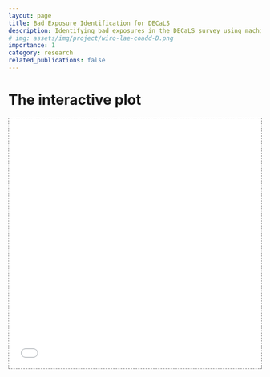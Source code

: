 ```yaml
---
layout: page
title: Bad Exposure Identification for DECaLS
description: Identifying bad exposures in the DECaLS survey using machine learning
# img: assets/img/project/wiro-lae-coadd-D.png
importance: 1
category: research
related_publications: false
---
```


# The interactive plot


<div class="l-page">
  <iframe src="{{ 'assets/plotly/3D_interactive.html' | relative_url }}" frameborder='0' scrolling='no' height="500px" width="100%" style="border: 1px dashed grey;"></iframe>
</div>
